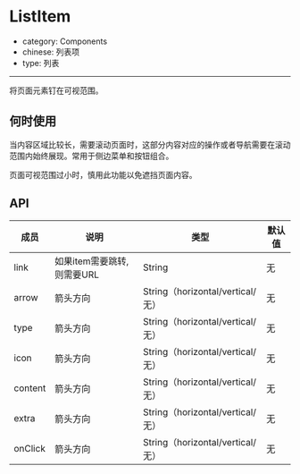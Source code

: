 # ListItem

- category: Components
- chinese: 列表项
- type: 列表

---

将页面元素钉在可视范围。

## 何时使用

当内容区域比较长，需要滚动页面时，这部分内容对应的操作或者导航需要在滚动范围内始终展现。常用于侧边菜单和按钮组合。

页面可视范围过小时，慎用此功能以免遮挡页面内容。

## API


| 成员        | 说明           | 类型               | 默认值       |
|------------|----------------|--------------------|--------------|
| link       | 如果item需要跳转,则需要URL   | String |   无  |
| arrow      | 箭头方向   | String（horizontal/vertical/无） |   无  |
| type      | 箭头方向   | String（horizontal/vertical/无） |   无  |
| icon      | 箭头方向   | String（horizontal/vertical/无） |   无  |
| content      | 箭头方向   | String（horizontal/vertical/无） |   无  |
| extra      | 箭头方向   | String（horizontal/vertical/无） |   无  |
| onClick      | 箭头方向   | String（horizontal/vertical/无） |   无  |

